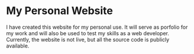 # My Personal Website

I have created this website for my personal use. It will serve as porfolio for my work and will also be used to test my skills as a web developer.
Currently, the website is not live, but all the source code is publicly available.
